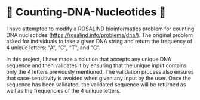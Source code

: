 # 🧬 Counting-DNA-Nucleotides 🧬

I have attempted to modify a ROSALIND bioinformatics problem for counting DNA nucleotides (https://rosalind.info/problems/dna/). The original problem asked for individuals to take a given DNA string and return the frequency of 4 unique letters: "A", "C", "T", and "G". 

In this project, I have made a solution that accepts any unique DNA sequence and then validates it by ensuring that the unique input contains only the 4 letters previously mentioned. The validation process also ensures that case-sensitivity is avoided when given any input by the user. Once the sequence has been validated, the validated sequence will be returned as well as the frequencies of the 4 unique letters.
